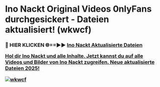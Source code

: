 # Ino Nackt Original Videos 0nlyFans durchgesickert - Dateien aktualisiert! (wkwcf)

<h3>🔴 HIER KLICKEN 🌐==►► <a href="https://tinyurl.com/h6vf6nb8" rel="nofollow">Ino Nackt Aktualisierte Dateien

Hol dir Ino Nackt und alle Inhalte. Jetzt kannst du auf alle Videos und Bilder von Ino Nackt zugreifen. Neue aktualisierte Dateien 2025!

[![wkwcf](https://i.imgur.com/sD4kR3V.gif)](https://tinyurl.com/h6vf6nb8)
